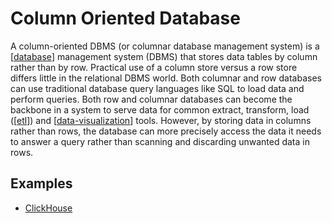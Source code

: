 # Column Oriented Database

A column-oriented DBMS (or columnar database management system) is a [[database]] management system (DBMS) that stores data tables by column rather than by row. Practical use of a column store versus a row store differs little in the relational DBMS world. Both columnar and row databases can use traditional database query languages like SQL to load data and perform queries. Both row and columnar databases can become the backbone in a system to serve data for common extract, transform, load ([[etl]]) and [[data-visualization]] tools. However, by storing data in columns rather than rows, the database can more precisely access the data it needs to answer a query rather than scanning and discarding unwanted data in rows.

## Examples

- [ClickHouse](https://github.com/ClickHouse/ClickHouse/)

[//begin]: # "Autogenerated link references for markdown compatibility"
[database]: database "Database"
[etl]: etl "Extract, transform, load"
[data-visualization]: data-visualization "Data Visualization"
[//end]: # "Autogenerated link references"
